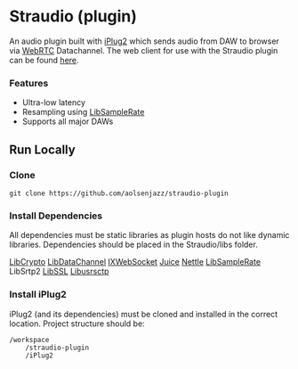 # Straudio (plugin)

An audio plugin built with [iPlug2](https://github.com/iPlug2/iPlug2) which sends audio from DAW to browser via [WebRTC](https://webrtc.org/) Datachannel. The web client for use with the Straudio plugin can be found [here](https://github.com/aolsenjazz/straudio-web).

### Features

- Ultra-low latency
- Resampling using [LibSampleRate](http://www.mega-nerd.com/SRC/)
- Supports all major DAWs

## Run Locally

### Clone

```
git clone https://github.com/aolsenjazz/straudio-plugin
```

### Install Dependencies

All dependencies must be static libraries as plugin hosts do not like dynamic libraries. Dependencies should be placed in the Straudio/libs folder.

[LibCrypto](https://wiki.openssl.org/index.php/Libcrypto_API)
[LibDataChannel](https://github.com/paullouisageneau/libdatachannel)
[IXWebSocket](https://github.com/machinezone/IXWebSocket)
[Juice](https://github.com/paullouisageneau/libjuice)
[Nettle](https://www.lysator.liu.se/~nisse/nettle/)
[LibSampleRate](http://www.mega-nerd.com/SRC/)
LibSrtp2
[LibSSL](https://wiki.openssl.org/index.php/Libssl_API)
[Libusrsctp](https://github.com/sctplab/usrsctp)

### Install iPlug2

iPlug2 (and its dependencies) must be cloned and installed in the correct location. Project structure should be:

```
/workspace
    /straudio-plugin
    /iPlug2
```
